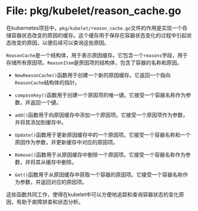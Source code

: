 # File: pkg/kubelet/reason_cache.go

在kubernetes项目中，`pkg/kubelet/reason_cache.go`文件的作用是实现一个存储容器状态改变的原因的缓存。这个缓存用于保存在容器状态变化的过程中引起状态改变的原因，以便后续可以查询这些原因。

`ReasonCache`是一个结构体，用于表示原因缓存。它包含一个`reasons`字段，用于存储所有原因项。`ReasonItem`是原因项的结构体，包含了容器的名称和原因。

- `NewReasonCache()`函数用于创建一个新的原因缓存。它返回一个指向`ReasonCache`结构体的指针。

- `composeKey()`函数用于创建一个原因项的唯一键。它接受一个容器名称作为参数，并返回一个键。

- `add()`函数用于向原因缓存中添加一个原因项。它接受一个原因项作为参数，并将其添加到缓存中。

- `Update()`函数用于更新原因缓存中的一个原因项。它接受一个容器名称和一个原因作为参数，并更新缓存中对应的原因项。

- `Remove()`函数用于从原因缓存中删除一个原因项。它接受一个容器名称作为参数，并将其从缓存中删除。

- `Get()`函数用于从原因缓存中获取一个容器的原因项。它接受一个容器名称作为参数，并返回对应的原因项。

这些函数共同工作，使得在kubelet中可以方便地追踪和查询容器状态的变化原因，有助于故障排查和状态分析。


